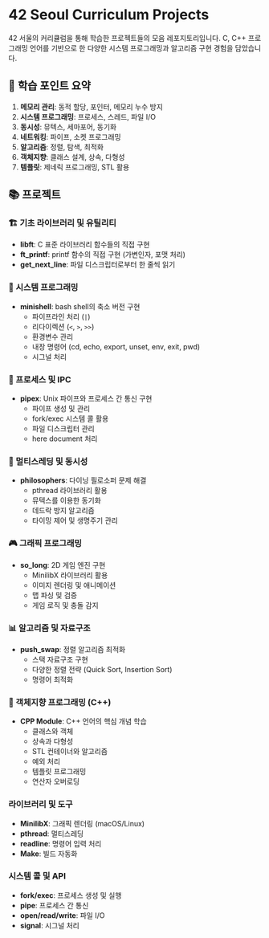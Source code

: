 # 42 Seoul Curriculum Projects

42 서울의 커리큘럼을 통해 학습한 프로젝트들의 모음 레포지토리입니다. C, C++ 프로그래밍 언어를 기반으로 한 다양한 시스템 프로그래밍과 알고리즘 구현 경험을 담았습니다.

## 📝 학습 포인트 요약
1. **메모리 관리**: 동적 할당, 포인터, 메모리 누수 방지
2. **시스템 프로그래밍**: 프로세스, 스레드, 파일 I/O
3. **동시성**: 뮤텍스, 세마포어, 동기화
4. **네트워킹**: 파이프, 소켓 프로그래밍
5. **알고리즘**: 정렬, 탐색, 최적화
6. **객체지향**: 클래스 설계, 상속, 다형성
7. **템플릿**: 제네릭 프로그래밍, STL 활용

## 📚 프로젝트
### 🏗️ 기초 라이브러리 및 유틸리티
- **libft**: C 표준 라이브러리 함수들의 직접 구현
- **ft_printf**: printf 함수의 직접 구현 (가변인자, 포맷 처리)
- **get_next_line**: 파일 디스크립터로부터 한 줄씩 읽기

### 🐚 시스템 프로그래밍
- **minishell**: bash shell의 축소 버전 구현
  - 파이프라인 처리 (`|`)
  - 리다이렉션 (`<`, `>`, `>>`)
  - 환경변수 관리
  - 내장 명령어 (cd, echo, export, unset, env, exit, pwd)
  - 시그널 처리

### 🔄 프로세스 및 IPC
- **pipex**: Unix 파이프와 프로세스 간 통신 구현
  - 파이프 생성 및 관리
  - fork/exec 시스템 콜 활용
  - 파일 디스크립터 관리
  - here document 처리

### 🧵 멀티스레딩 및 동시성
- **philosophers**: 다이닝 필로소퍼 문제 해결
  - pthread 라이브러리 활용
  - 뮤텍스를 이용한 동기화
  - 데드락 방지 알고리즘
  - 타이밍 제어 및 생명주기 관리

### 🎮 그래픽 프로그래밍
- **so_long**: 2D 게임 엔진 구현
  - MinilibX 라이브러리 활용
  - 이미지 렌더링 및 애니메이션
  - 맵 파싱 및 검증
  - 게임 로직 및 충돌 감지

### 📊 알고리즘 및 자료구조
- **push_swap**: 정렬 알고리즘 최적화
  - 스택 자료구조 구현
  - 다양한 정렬 전략 (Quick Sort, Insertion Sort)
  - 명령어 최적화

### 🎯 객체지향 프로그래밍 (C++)
- **CPP Module**: C++ 언어의 핵심 개념 학습
  - 클래스와 객체
  - 상속과 다형성
  - STL 컨테이너와 알고리즘
  - 예외 처리
  - 템플릿 프로그래밍
  - 연산자 오버로딩

### 라이브러리 및 도구
- **MinilibX**: 그래픽 렌더링 (macOS/Linux)
- **pthread**: 멀티스레딩
- **readline**: 명령어 입력 처리
- **Make**: 빌드 자동화

### 시스템 콜 및 API
- **fork/exec**: 프로세스 생성 및 실행
- **pipe**: 프로세스 간 통신
- **open/read/write**: 파일 I/O
- **signal**: 시그널 처리